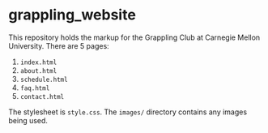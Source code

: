 # grappling_website

This repository holds the markup for the Grappling Club at Carnegie Mellon University. 
There are 5 pages:
1. `index.html`
2. `about.html`
3. `schedule.html`
4. `faq.html`
5. `contact.html`

The stylesheet is `style.css`.
The `images/` directory contains any images being used.
